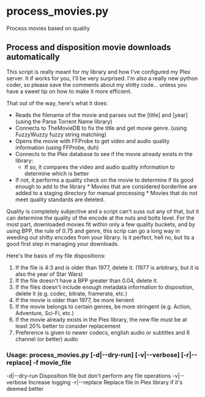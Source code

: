 # process_movies.py
Process movies based on quality

## Process and disposition movie downloads automatically
This script is really meant for my library and how I've configured my Plex server. It if works for you, I'll be very surprised. I'm also a really new python coder, so please save the comments about my shitty code... unless you have a sweet tip on how to make it more efficient. 

That out of the way, here's what it does:
  * Reads the filename of the movie and parses out the [title] and [year] (using the Parse Torrent Name library)
  * Connects to TheMovieDB to fix the title and get movie genre. (using FuzzyWuzzy fuzzy string matching)
  * Opens the movie with FFProbe to get video and audio quality information (using FFProbe, duh)
  * Connects to the Plex database to see if the movie already exists in the library:
  	* If so, it compares the video and audio quality information to determine which is better
   * If not, it performs a quality check on the movie to determine if its good enough to add to the library
    * Movies that are considered borderline are added to a staging directory for manual processing
    * Movies that do not meet quality standards are deleted.

Quality is completely subjective and a script can't suss out any of that, but it can determine the quality of the encode at the nuts and bolts level. For the most part, downloaded movies fit within only a few quality buckets, and by using BPP, the rule of 0.75 and genre, this scrip can go a long way in weeding out shitty encodes from your library. Is it perfect, hell no, but its a good first step in managing your downloads.

Here's the basis of my file dispositions:
1. If the file is 4:3 and is older than 1977, delete it. (1977 is arbitrary, but it is also the year of Star Wars)
2. If the file doesn't have a BPP greater than 0.04, delete it.
3. If the files doesn't include enough metadata information to disposition, delete it (e.g. codec, bitrate, framerate, etc.)
4. If the movie is older than 1977, be more lienient
5. If the movie belongs to certain genres, be more stringent (e.g. Action, Adventure, Sci-Fi, etc.)
6. If the movie already exists in the Plex library, the new file must be at least 20% better to consider replacement
7. Preference is given to newer codecs, english audio or subtitles and 6 channel (or better) audio 

### Usage: process_movies.py [-d|--dry-run] [-v|--verbose] [-r|--replace] -f movie_file
  -d|--dry-run    Disposition file but don't perform any file operations
  -v|--verbose    Increase logging
  -r|--replace    Replace file in Plex library if it's deemed better
 
 
